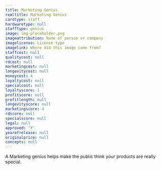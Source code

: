 ```yaml
---
title: Marketing Genius
realtitle: Marketing Genius
cardtype: staff
hardwaretype: null
stafftype: genius
image: img-placeholder.png
imageattribution: Name of person or company
imagelicense: License type
imagelink: Where did this image come from?
staffcost: null
qualitycost: null
rdcost: null
marketingcost: null
longevitycost: null
moneycost: 4
loyaltycost: null
specialcost: null
loyaltyscore: 1
profitscore: null
profitlength: null
longevityscore: null
marketingscore: 4
rdscore: null
specialscore: null
legal: null
approved: 'Y'
yearofrelease: null
originalprice: null
concepts: null
---
```


A Marketing genius helps make the public think your products are really special.
